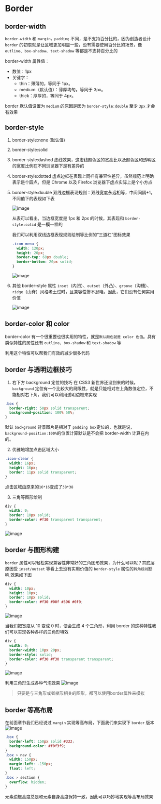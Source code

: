 # Border

## border-width

`border-width` 和 `margin，padding` 不同，是不支持百分比的，因为创造者设计 `border` 的初衷就是让区域更加明显一些，没有需要使用百分比的场景，像 `outline`、`box-shadow`、`text-shadow` 等都是不支持百分比的

border-width 属性值：

- 数值：1px
- 关键字：
  - thin：薄薄的，等同于 1px。
  - medium（默认值）：薄厚均匀，等同于 3px。
  - thick：厚厚的，等同于 4px。

border 默认值设置为 `medium` 的原因是因为 `border-style:double` 至少 `3px` 才会有效果

## border-style

1. border-style:none (默认值)
2. border-style:solid
3. border-style:dashed
   虚线效果，这虚线颜色区的宽高比以及颜色区和透明区的宽度比例在不同浏览器下是有差异的
4. border-style:dotted
   虚点边框在表现上同样有兼容性差异，虽然规范上明确表示是个圆点，但是 Chrome 以及 Firefox 浏览器下虚点实际上是个小方点
5. border-style:double
   双线边框表现规则：双线宽度永远相等，中间间隔+1。不同值下的表现如下表

   ![image](../../assets/css/css-world/border1.png)

   从表可以看出，当边框宽度是 1px 和 2px 的时候，其表现和 `border-style:solid` 是一模一样的

   我们可以利用双线边框表现规则绘制等比例的“三道杠”图标效果

   ```css
   .icon-menu {
     width: 120px;
     height: 20px;
     border-top: 60px double;
     border-bottom: 20px solid;
   }
   ```

   ![image](../../assets/css/css-world/border2.png)

6. 其他 border-style 属性
   `inset`（内凹）、`outset`（外凸）、`groove`（沟槽）、`ridge`（山脊）风格老土过时，且兼容性惨不忍睹。因此，它们没有任何实用价值

   ![image](../../assets/css/css-world/border3.png)

## border-color 和 color

border-color 有一个很重要也很实用的特性，就是`默认颜色就是 color 色值`。具有类似特性的属性还有 `outline`、`box-shadow` 和 `text-shadow` 等

利用这个特性可以帮我们有效的减少很多代码

## border 与透明边框技巧

1. 右下方 background 定位的技巧
   在 CSS3 新世界还没到来的时候，`background` 定位有一个比较大的局限性，就是只能相对左上角数值定位，不能相对右下角，我们可以利用透明边框来实现

```css
.box {
  border-right: 50px solid transparent;
  background-position: 100% 50%;
}
```

默认 `background` 背景图片是相对于 `padding box`定位的，也就是说，`background-position:100%`的位置计算默认是不会把 border-width 计算在内的。

2. 优雅地增加点击区域大小

```css
.icon-clear {
  width: 16px;
  height: 16px;
  border: 11px solid transparent;
}
```

点击区域由原来的`16*16`变成了`38*38`

3. 三角等图形绘制

```css
div {
  width: 0;
  border: 10px solid;
  border-color: #f30 transparent transparent;
}
```

![image](../../assets/css/css-world/border4.png)

## border 与图形构建

`border` 属性可以轻松实现兼容性非常好的三角图形效果，为什么可以呢？其底层原因受 `inset/outset` 等看上去没有实用价值的 `border-style` 属性的`转角规则`影响,效果如下图

```css
div {
  width: 10px;
  height: 10px;
  border: 10px solid;
  border-color: #f30 #00f #396 #0f0;
}
```

![image](../../assets/css/css-world/border5.png)

当我们把宽度从 10 变成 0 时，便会生成 4 个三角形，利用 border 的这种特性我们可以实现各种各样的三角形特效

```css
div {
  width: 0;
  border-width: 10px 20px;
  border-style: solid;
  border-color: #f30 #f30 transparent transparent;
}
```

![image](../../assets/css/css-world/border6.png)

利用三角形生成各种气泡效果
![image](../../assets/css/css-world/border7.png)

> 只要是与三角形或者梯形相关的图形，都可以使用border属性来模拟

## border 等高布局

在前面章节我们已经说过 `margin` 实现等高布局，下面我们来实现下 `border` 版本
![image](../../assets/css/css-world/border8.png)

```css
.box {
  border-left: 150px solid #333;
  background-color: #f0f3f9;
}
.box > nav {
  width: 150px;
  margin-left: -150px;
  float: left;
}
.box > section {
  overflow: hidden;
}
```

元素边框高度总是和元素自身高度保持一致，因此可以巧妙地实现等高布局效果
